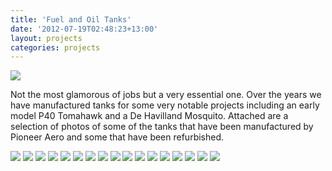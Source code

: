 ```yaml
---
title: 'Fuel and Oil Tanks'
date: '2012-07-19T02:48:23+13:00'
layout: projects
categories: projects
---
```


![](/assets/img/projects/fuel-and-oil-tanks/fuel-and-oil-tanks-1.jpg)

Not the most glamorous of jobs but a very essential one. Over the years we have manufactured tanks for some very notable projects including an early model P40 Tomahawk and a De Havilland Mosquito. Attached are a selection of photos of some of the tanks that have been manufactured by Pioneer Aero and some that have been refurbished.

![](/assets/img/projects/fuel-and-oil-tanks/fuel-and-oil-tanks-2.jpg)
![](/assets/img/projects/fuel-and-oil-tanks/fuel-and-oil-tanks-3.jpg)
![](/assets/img/projects/fuel-and-oil-tanks/fuel-and-oil-tanks-4.jpg)
![](/assets/img/projects/fuel-and-oil-tanks/fuel-and-oil-tanks-5.jpg)
![](/assets/img/projects/fuel-and-oil-tanks/fuel-and-oil-tanks-6.jpg)
![](/assets/img/projects/fuel-and-oil-tanks/fuel-and-oil-tanks-7.jpg)
![](/assets/img/projects/fuel-and-oil-tanks/fuel-and-oil-tanks-8.jpg)
![](/assets/img/projects/fuel-and-oil-tanks/fuel-and-oil-tanks-9.jpg)
![](/assets/img/projects/fuel-and-oil-tanks/fuel-and-oil-tanks-10.jpg)
![](/assets/img/projects/fuel-and-oil-tanks/fuel-and-oil-tanks-11.jpg)
![](/assets/img/projects/fuel-and-oil-tanks/fuel-and-oil-tanks-12.jpg)
![](/assets/img/projects/fuel-and-oil-tanks/fuel-and-oil-tanks-13.jpg)
![](/assets/img/projects/fuel-and-oil-tanks/fuel-and-oil-tanks-14.jpg)
![](/assets/img/projects/fuel-and-oil-tanks/fuel-and-oil-tanks-15.jpg)
![](/assets/img/projects/fuel-and-oil-tanks/fuel-and-oil-tanks-16.jpg)
![](/assets/img/projects/fuel-and-oil-tanks/fuel-and-oil-tanks-17.jpg)
![](/assets/img/projects/fuel-and-oil-tanks/fuel-and-oil-tanks-18.jpg)
